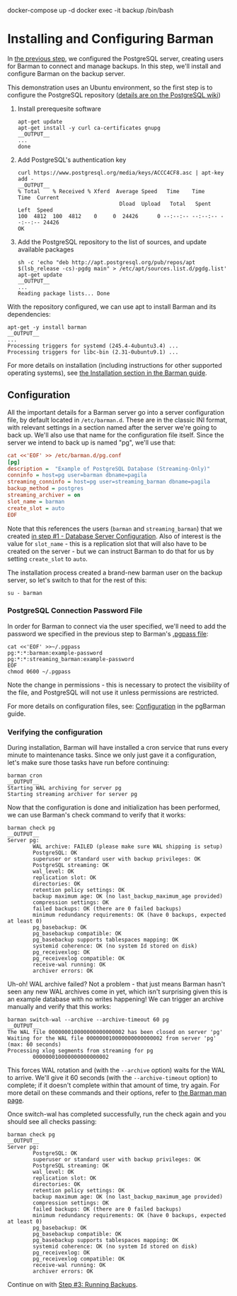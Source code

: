 docker-compose up -d
docker exec -it backup /bin/bash

# Installing and Configuring Barman

In [the previous step](step01-db-setup), we configured the PostgreSQL server, creating users for Barman to connect and manage backups. In this step, we'll install and configure Barman on the backup server.

This demonstration uses an Ubuntu environment, so the first step is to configure the PostgreSQL repository ([details are on the PostgreSQL wiki](https://wiki.postgresql.org/wiki/Apt))

1. Install prerequesite software

    ```shell
    apt-get update
    apt-get install -y curl ca-certificates gnupg 
    __OUTPUT__
    ...
    done
    ```
2. Add PostgreSQL's authentication key

    ```shell
    curl https://www.postgresql.org/media/keys/ACCC4CF8.asc | apt-key add -
    __OUTPUT__
    % Total    % Received % Xferd  Average Speed   Time    Time     Time  Current
                                    Dload  Upload   Total   Spent    Left  Speed
    100  4812  100  4812    0     0  24426      0 --:--:-- --:--:-- --:--:-- 24426
    OK    
    ```

3. Add the PostgreSQL repository to the list of sources, and update available packages

    ```shell
    sh -c 'echo "deb http://apt.postgresql.org/pub/repos/apt $(lsb_release -cs)-pgdg main" > /etc/apt/sources.list.d/pgdg.list'
    apt-get update
    __OUTPUT__
    ...
    Reading package lists... Done
    ```

With the repository configured, we can use apt to install Barman and its dependencies:

```shell
apt-get -y install barman
__OUTPUT__
...
Processing triggers for systemd (245.4-4ubuntu3.4) ...
Processing triggers for libc-bin (2.31-0ubuntu9.1) ...
```

For more details on installation (including instructions for other supported operating systems), see [the Installation section in the Barman guide](http://docs.pgbarman.org/release/2.12/#installation).

## Configuration

All the important details for a Barman server go into a server configuration file, by default located in `/etc/barman.d`. These are in the classic INI format, with relevant settings in a section named after the server we're going to back up. We'll also use that name for the configuration file itself. Since the server we intend to back up is named "pg", we'll use that:

```ini
cat <<'EOF' >> /etc/barman.d/pg.conf
[pg]
description =  "Example of PostgreSQL Database (Streaming-Only)"
conninfo = host=pg user=barman dbname=pagila
streaming_conninfo = host=pg user=streaming_barman dbname=pagila
backup_method = postgres
streaming_archiver = on
slot_name = barman
create_slot = auto
EOF
```

Note that this references the users (`barman` and `streaming_barman`) that we created [in step #1 - Database Server Configuration](../step01-db-setup/). Also of interest is the value for `slot_name` - this is a replication slot that will also have to be created on the server - but we can instruct Barman to do that for us by setting `create_slot` to `auto`.

The installation process created a brand-new barman user on the backup server, so let's switch to that for the rest of this:

```shell
su - barman
```

### PostgreSQL Connection Password File

In order for Barman to connect via the user specified, we'll need to add the password we specified in the previous step to Barman's [.pgpass file](https://www.postgresql.org/docs/current/libpq-pgpass.html):

```shell
cat <<'EOF' >>~/.pgpass
pg:*:*:barman:example-password
pg:*:*:streaming_barman:example-password
EOF
chmod 0600 ~/.pgpass
```

Note the change in permissions - this is necessary to protect the visibility of the file, and PostgreSQL will not use it unless permissions are restricted.

For more details on configuration files, see: [Configuration](http://docs.pgbarman.org/release/2.12/#configuration) in the pgBarman guide.

### Verifying the configuration

During installation, Barman will have installed a cron service that runs every minute to maintenance tasks. Since we only just gave it a configuration, let's make sure those tasks have run before continuing: 

```shell
barman cron
__OUTPUT__
Starting WAL archiving for server pg
Starting streaming archiver for server pg
```

Now that the configuration is done and initialization has been performed, we can use Barman's check command to verify that it works:

```shell
barman check pg
__OUTPUT__
Server pg:
        WAL archive: FAILED (please make sure WAL shipping is setup)
        PostgreSQL: OK
        superuser or standard user with backup privileges: OK
        PostgreSQL streaming: OK
        wal_level: OK
        replication slot: OK
        directories: OK
        retention policy settings: OK
        backup maximum age: OK (no last_backup_maximum_age provided)
        compression settings: OK
        failed backups: OK (there are 0 failed backups)
        minimum redundancy requirements: OK (have 0 backups, expected at least 0)
        pg_basebackup: OK
        pg_basebackup compatible: OK
        pg_basebackup supports tablespaces mapping: OK
        systemid coherence: OK (no system Id stored on disk)
        pg_receivexlog: OK
        pg_receivexlog compatible: OK
        receive-wal running: OK
        archiver errors: OK
```

Uh-oh! WAL archive failed? Not a problem - that just means Barman hasn't seen any new WAL archives come in yet, which isn't surprising given this is an example 
database with no writes happening! We can trigger an archive manually and verify that this works:

```shell
barman switch-wal --archive --archive-timeout 60 pg
__OUTPUT__
The WAL file 000000010000000000000002 has been closed on server 'pg'
Waiting for the WAL file 000000010000000000000002 from server 'pg' (max: 60 seconds)
Processing xlog segments from streaming for pg
        000000010000000000000002
```
This forces WAL rotation and (with the `--archive` option) waits for the WAL to arrive. We'll give it 60 seconds (with the `--archive-timeout` option) to complete; 
if it doesn't complete within that amount of time, try again. For more detail on these commands and their options, refer to [the Barman man page](https://docs.pgbarman.org/release/2.12/barman.1.html#commands).

Once switch-wal has completed successfully, run the check again and you should see all checks passing:

```shell
barman check pg
__OUTPUT__
Server pg:
        PostgreSQL: OK
        superuser or standard user with backup privileges: OK
        PostgreSQL streaming: OK
        wal_level: OK
        replication slot: OK
        directories: OK
        retention policy settings: OK
        backup maximum age: OK (no last_backup_maximum_age provided)
        compression settings: OK
        failed backups: OK (there are 0 failed backups)
        minimum redundancy requirements: OK (have 0 backups, expected at least 0)
        pg_basebackup: OK
        pg_basebackup compatible: OK
        pg_basebackup supports tablespaces mapping: OK
        systemid coherence: OK (no system Id stored on disk)
        pg_receivexlog: OK
        pg_receivexlog compatible: OK
        receive-wal running: OK
        archiver errors: OK
```


Continue on with [Step #3: Running Backups](step03-backup).
